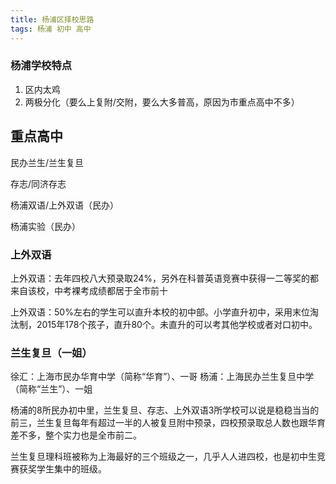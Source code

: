 ```yaml
---
title: 杨浦区择校思路
tags: 杨浦 初中 高中
---
```


### 杨浦学校特点
1. 区内太鸡
2. 两极分化（要么上复附/交附，要么大多普高，原因为市重点高中不多）

## 重点高中

民办兰生/兰生复旦

存志/同济存志

杨浦双语/上外双语（民办）

杨浦实验（民办）

### 上外双语

上外双语：去年四校八大预录取24%，另外在科普英语竞赛中获得一二等奖的都来自该校，中考裸考成绩都居于全市前十

上外双语：50%左右的学生可以直升本校的初中部。小学直升初中，采用末位淘汰制，2015年178个孩子，直升80个。未直升的可以考其他学校或者对口初中。

### 兰生复旦（一姐）

徐汇：上海市民办华育中学（简称“华育”）、一哥
杨浦：上海民办兰生复旦中学（简称“兰生”）、一姐

杨浦的8所民办初中里，兰生复旦、存志、上外双语3所学校可以说是稳稳当当的前三，兰生复旦每年有超过一半的人被复旦附中预录，四校预录取总人数也跟华育差不多，整个实力也是全市前二。

兰生复旦理科班被称为上海最好的三个班级之一，几乎人人进四校，也是初中生竞赛获奖学生集中的班级。


